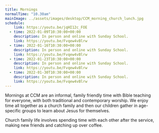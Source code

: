 ```yaml
---
title: Mornings
normalTime: "10.30am"
mainImage: ../assets/images/desktop/CCM_morning_church_lunch.jpg
schedule:
    link: https://youtu.be/jqHI12c_FOE
  - time: 2022-01-09T10:30:00+00:00
    description: In person and online with Sunday School.
    link: https://youtu.be/Fvqew4vBlrw
  - time: 2022-01-16T10:30:00+00:00
    description: In person and online with Sunday School.
    link: https://youtu.be/Fvqew4vBlrw
  - time: 2022-01-23T10:30:00+00:00
    description: In person and online with Sunday School.
    link: https://youtu.be/Fvqew4vBlrw
  - time: 2022-01-30T10:30:00+00:00
    description: In person and online with Sunday School.
    link: https://youtu.be/Fvqew4vBlrw
---
```

Mornings at CCM are an informal, family friendly time with Bible teaching for everyone, with both traditional and contemporary worship. We enjoy time all together as a church family and then our children gather in age-specific groups to learn about Jesus for themselves.

Church family life involves spending time with each other after the service, making new friends and catching up over coffee.

